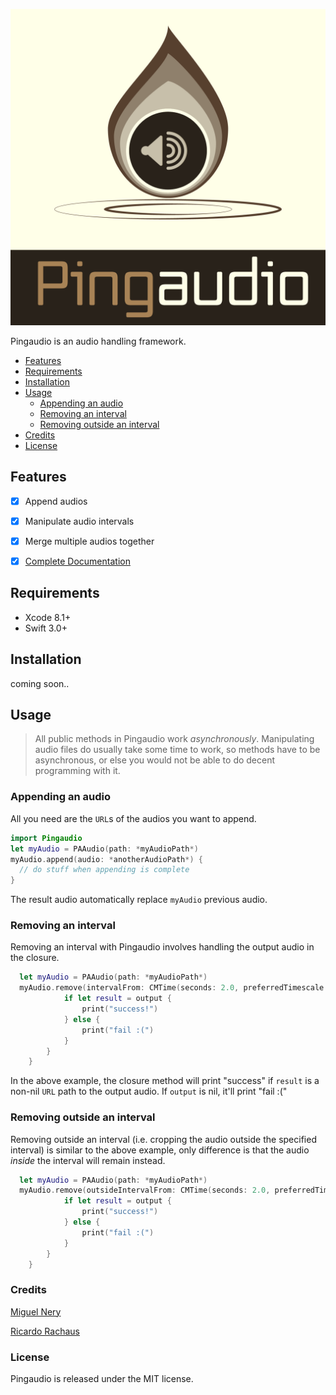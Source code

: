 ![alt text](https://github.com/ricardorachaus/pingaudio/blob/master/Pingaudio/v3.png "Logo")

Pingaudio is an audio handling framework.

- [Features](#features)
- [Requirements](#requirements)
- [Installation](#installation)
- [Usage](#usage)
    - [Appending an audio](#appending-an-audio)
    - [Removing an interval](#removing-an-interval)
    - [Removing outside an interval](#removing-outside-an-interval)
- [Credits](#credits)
- [License](#license)


## Features

- [x] Append audios
- [x] Manipulate audio intervals
- [x] Merge multiple audios together
- [x] [Complete Documentation](https://github.com/ricardorachaus/pingaudio)


## Requirements
- Xcode 8.1+
- Swift 3.0+

## Installation
coming soon..

## Usage

> All public methods in Pingaudio work  _asynchronously_. Manipulating audio files do usually take some time to work, so methods have to be asynchronous, or else you would not be able to do decent programming with it.

### Appending an audio
All you need are the `URL`s of the audios you want to append.
```swift
import Pingaudio
let myAudio = PAAudio(path: *myAudioPath*)
myAudio.append(audio: *anotherAudioPath*) {
  // do stuff when appending is complete
}
```
The result audio automatically replace `myAudio` previous audio.


### Removing an interval

Removing an interval with Pingaudio involves handling the output audio in the closure.

```swift
  let myAudio = PAAudio(path: *myAudioPath*)
  myAudio.remove(intervalFrom: CMTime(seconds: 2.0, preferredTimescale: 1), to: CMTime(seconds: 4.0, preferredTimescale: 1)) {(output: PAAudio?) -> Void in
            if let result = output {
                print("success!")
            } else {
                print("fail :(")
            }
        }
    }
```

In the above example, the closure method will print "success" if `result` is a non-nil `URL` path to the output audio. If `output` is nil, it'll print "fail :("



### Removing outside an interval

Removing outside an interval (i.e. cropping the audio outside the specified interval) is similar to the above example, only difference is that the audio _inside_ the interval will remain instead.

```swift
  let myAudio = PAAudio(path: *myAudioPath*)
  myAudio.remove(outsideIntervalFrom: CMTime(seconds: 2.0, preferredTimescale: 1), to: CMTime(seconds: 4.0, preferredTimescale: 1)) {(output: PAAudio?) -> Void in
            if let result = output {
                print("success!")
            } else {
                print("fail :(")
            }
        }
    }
```

### Credits
[Miguel Nery](https://github.com/MiguelNery)

[Ricardo Rachaus](https://github.com/ricardorachaus)


### License
Pingaudio is released under the MIT license.
